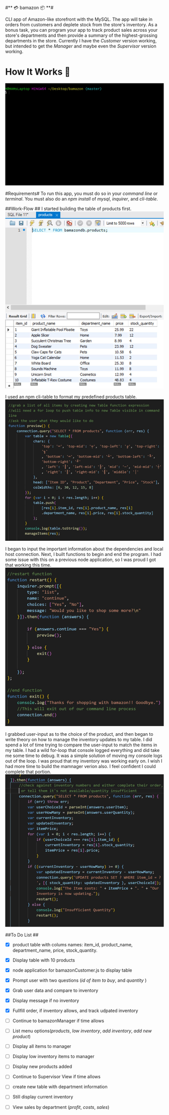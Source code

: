 #** :credit_card: bamazon :package: **#

CLI app of Amazon-like storefront with the MySQL. The app will take in orders from customers and deplete stock from the store's inventory. As a bonus task, you can program your app to track product sales across your store's departments and then provide a summary of the highest-grossing departments in the store. Currently I have the _Customer_ version working, but intended to get the _Manager_ and maybe even the _Supervisor_ version working.

# How It Works :nut_and_bolt: #
![bamazon GIF](/images/bamazon.gif)

#Requirements#
To run this app, you must do so in your _command line_ or _terminal_. You must also do an _npm install_ of _mysql_, _inquirer_, and _cli-table_.

##Work-Flow ##
I started building the table of products first.
![mySQL Table](/images/mysql-products.JPG)

I used an npm cli-table to format my predefined products table. 
![cli-table](/images/cli-table-code.JPG)

I began to input the important information about the dependencies and local host connection. Next, I built functions to begin and end the program. I had some issue with this on a previous node application, so I was proud I got that working this time. 
![Restart and End Function](/images/restart-and-end.JPG)

I grabbed user-input as to the choice of the product, and then began to write theory on how to manage the inventory updates to my table. I did spend a lot of time trying to compare the user-input to match the items in my table. I had a wild for-loop that console logged everything and did take me some time to debug. It was a simple solution of moving my console logs out of the loop. I was proud that my inventory was working early on. I wish I had more time to build the mamnager verion also. I feel confident I could complete that portion. 
![Inventory theory](/images/inventory-code.JPG)

##To Do List ##

- [x] product table with colums names: item_id, product_name, department_name,  price, stock_quantity.
- [x] Display table with 10 products
- [x] node application for bamazonCustomer.js to display table
- [x] Prompt user with two questions (_id of item to buy_, and _quantity_ )
- [x] Grab user data and compare to inventory
- [x] Display message if no inventory
- [x] Fullfill order, if inventory allows, and track udpated inventory
- [ ] Continue to bamazonManager if time allows
- [ ] List menu options(_products_, _low inventory_, _add inventory_, _add new product_)
- [ ] Display all items to manager
- [ ] Display low inventory items to manager
- [ ] Display new products added
- [ ] Continue to Supervisor View if time allows
- [ ] create new table with department information
- [ ] Still display current inventory
- [ ] View sales by department (_profit_, _costs_, _sales_)



